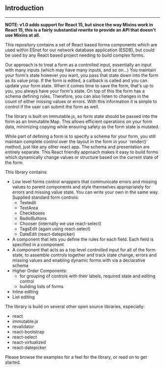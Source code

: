 ## Introduction

---

**NOTE: v1.0 adds support for React 15, but since the way Mixins work in React 15, this is a fairly substantial rewrite to provide an API that doesn't use Mixins at all.**

This repository contains a set of React based forms components which are used within ESnet for our network database application (ESDB), but could be used by any React based project needing to build complex forms.

Our approach is to treat a form as a controlled input, essentially an input with many inputs (which may have many inputs, and so on...) You maintain your form's state however you want, you pass that state down into the form as its value prop. If the form is edited, a callback is called and you can update your form state. When it comes time to save the form, that's up to you, you always have your form's state. On top of this the form has a schema defining rules. Therefore, you can also listen to changes in the count of either missing values or errors. With this information it is simple to control if the user can submit the form as well.

The library is built on Immutable.js, so form state should be passed into the form as an Immutable.Map. This allows efficient operations on your form data, minimizing copying while ensuring safety as the form state is mutated.

While part of defining a form is to specify a schema for your form, you still maintain complete control over the layout in the form in your \`render()\` method, just like any other react app. The schema and presentation are entirely separate.  This React friendly approach makes it easy to build forms which dynamically change values or structure based on the current state of the form.

This library contains:

 * Low level forms control wrappers that communicate errors and missing values to parent components and style themselves appropriately for errors and missing value state. You can write your own in the same way. Supplied standard form controls:
    - Textedit
    - TextArea
    - Checkboxes
    - RadioButtons
    - Chooser (internally we use react-select)
    - TagsEdit (again using react-select)
    - DateEdit (react-datepicker)
 * A <Schema> component that lets you define the rules for each field. Each field is specified in a <Field> component
 * A <Forms> component that acts as a top level controlled input for all of the form state, to assemble controls together and track state change, errors and missing values and enabling dynamic forms with via a declarative schema
 * Higher Order Components:
    - for grouping of controls with their labels, required state and editing control
    - building lists of forms
 * Inline editing
 * List editing

The library is build on several other open source libraries, especially:
 * react
 * immutable.js
 * revalidator
 * react-bootstrap
 * react-select
 * react-virtualized
 * react-datepicker

Please browse the examples for a feel for the library, or read on to get started.
